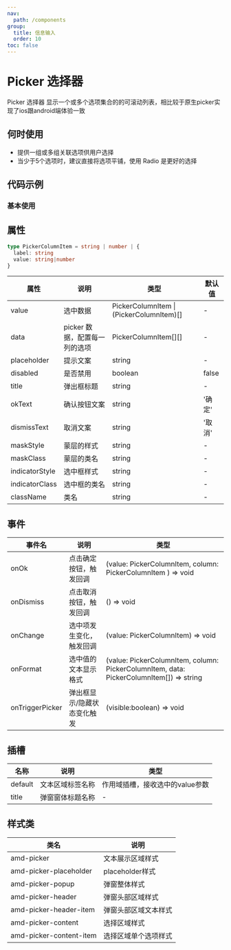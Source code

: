 ```yaml
---
nav:
  path: /components
group:
  title: 信息输入
  order: 10
toc: false
---
```

# Picker 选择器
Picker 选择器	显示一个或多个选项集合的的可滚动列表，相比较于原生picker实现了ios跟android端体验一致
## 何时使用
- 提供一组或多组关联选项供用户选择
- 当少于5个选项时，建议直接将选项平铺，使用 Radio 是更好的选择

## 代码示例
### 基本使用
<code src='../../demo/pages/Picker'></code>

## 属性
```typescript
type PickerColumnItem = string | number | {
  label: string
  value: string|number
}
```
| 属性 |  说明 | 类型 | 默认值 |
| -----|-----|-----|-----|
| value | 选中数据   | PickerColumnItem  &#124;  (PickerColumnItem)[] | - |
| data | picker 数据，配置每一列的选项 | PickerColumnItem[][] | - |
| placeholder | 提示文案  | string | - |
| disabled | 是否禁用  | boolean | false |
| title |  弹出框标题 | string | - |
| okText |  确认按钮文案 | string | '确定' |
| dismissText | 取消文案  | string | '取消' |
| maskStyle | 蒙层的样式 | string | -| 
| maskClass | 蒙层的类名 | string | - |
| indicatorStyle | 选中框样式  | string | - |
| indicatorClass | 选中框的类名  | string | - |
| className |  类名 | string | - |


## 事件
| 事件名 | 说明 | 类型 |
| -----|-----|-----|
| onOk | 点击确定按钮，触发回调 | (value: PickerColumnItem,  column: PickerColumnItem ) => void |
| onDismiss | 点击取消按钮，触发回调 | () => void |
| onChange | 选中项发生变化，触发回调 | (value: PickerColumnItem) => void |
| onFormat | 选中值的文本显示格式 | (value: PickerColumnItem, column: PickerColumnItem, data: PickerColumnItem[]) => string |
| onTriggerPicker | 弹出框显示/隐藏状态变化触发 | (visible:boolean) => void |

## 插槽
| 名称 | 说明 | 类型 |
| -----|-----|-----|
| default | 文本区域标签名称 | 作用域插槽，接收选中的value参数 |
| title | 弹窗窗体标题名称 |  - |


## 样式类
| 类名 | 说明 |
| -----|-----|
| amd-picker | 文本展示区域样式 |
| amd-picker-placeholder | placeholder样式 |
| amd-picker-popup | 弹窗整体样式 |
| amd-picker-header | 弹窗头部区域样式 |
| amd-picker-header-item | 弹窗头部区域文本样式 |
| amd-picker-content | 选择区域样式 |
| amd-picker-content-item | 选择区域单个选项样式 |
